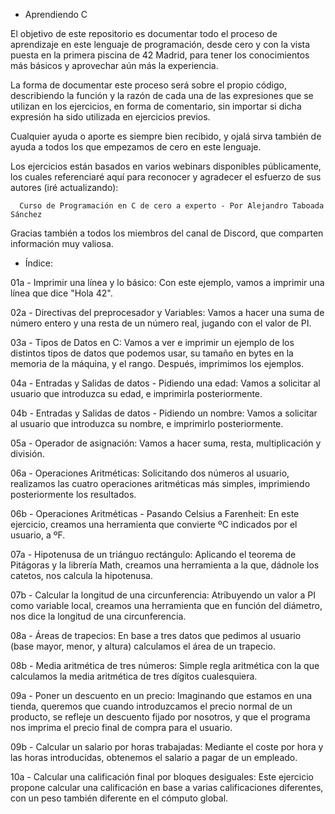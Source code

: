 - Aprendiendo C

El objetivo de este repositorio es documentar todo el proceso de aprendizaje en este lenguaje de programación, desde cero y con la vista puesta en la primera piscina de 42 Madrid, para tener los conocimientos más básicos y aprovechar aún más la experiencia.

La forma de documentar este proceso será sobre el propio código, describiendo la función y la razón de cada una de las expresiones que se utilizan en los ejercicios, en forma de comentario, sin importar si dicha expresión ha sido utilizada en ejercicios previos.

Cualquier ayuda o aporte es siempre bien recibido, y ojalá sirva también de ayuda a todos los que empezamos de cero en este lenguaje.

Los ejercicios están basados en varios webinars disponibles públicamente, los cuales referenciaré aquí para reconocer y agradecer el esfuerzo de sus autores (iré actualizando):

      Curso de Programación en C de cero a experto - Por Alejandro Taboada Sánchez
      
Gracias también a todos los miembros del canal de Discord, que comparten información muy valiosa.


- Índice:

01a - Imprimir una línea y lo básico: 
Con este ejemplo, vamos a imprimir una línea que dice "Hola 42".

02a - Directivas del preprocesador y Variables: Vamos a hacer una suma de número entero y una resta de un número real, jugando con el valor de PI.

03a - Tipos de Datos en C: Vamos a ver e imprimir un ejemplo de los distintos tipos de datos que podemos usar, su tamaño en bytes en la memoria de la máquina, y el rango. Después, imprimimos los ejemplos.

04a - Entradas y Salidas de datos - Pidiendo una edad: Vamos a solicitar al usuario que introduzca su edad, e imprimirla posteriormente.

04b - Entradas y Salidas de datos - Pidiendo un nombre: Vamos a solicitar al usuario que introduzca su nombre, e imprimirlo posteriormente.

05a - Operador de asignación: Vamos a hacer suma, resta, multiplicación y división.

06a - Operaciones Aritméticas: Solicitando dos números al usuario, realizamos las cuatro operaciones aritméticas más simples, imprimiendo posteriormente los resultados.

06b - Operaciones Aritméticas - Pasando Celsius a Farenheit: En este ejercicio, creamos una herramienta que convierte ºC indicados por el usuario, a ºF.

07a - Hipotenusa de un triánguo rectángulo: Aplicando el teorema de Pitágoras y la librería Math, creamos una herramienta a la que, dádnole los catetos, nos calcula la hipotenusa.

07b - Calcular la longitud de una circunferencia: Atribuyendo un valor a PI como variable local, creamos una herramienta que en función del diámetro, nos dice la longitud de una circunferencia.

08a - Áreas de trapecios: En base a tres datos que pedimos al usuario (base mayor, menor, y altura) calculamos el área de un trapecio.

08b - Media aritmética de tres números: Simple regla aritmética con la que calculamos la media aritmética de tres dígitos cualesquiera.

09a - Poner un descuento en un precio: Imaginando que estamos en una tienda, queremos que cuando introduzcamos el precio normal de un producto, se refleje un descuento fijado por nosotros, y que el programa nos imprima el precio final de compra para el usuario.

09b - Calcular un salario por horas trabajadas: Mediante el coste por hora y las horas introducidas, obtenemos el salario a pagar de un empleado.

10a - Calcular una calificación final por bloques desiguales: Este ejercicio propone calcular una calificación en base a varias calificaciones diferentes, con un peso también diferente en el cómputo global.
